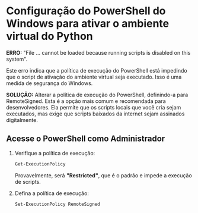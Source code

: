 # Configuração do PowerShell do Windows para ativar o ambiente virtual do Python

**ERRO:** "File ... cannot be loaded because running scripts is disabled on this system".

Este erro indica que a política de execução do PowerShell está impedindo que o script de ativação do ambiente virtual seja executado.
Isso é uma medida de segurança do Windows.

**SOLUÇÃO:** Alterar a política de execução do PowerShell, definindo-a para RemoteSigned. Esta é a opção mais comum e recomendada para desenvolvedores. Ela permite que os scripts locais que você cria sejam executados, mas exige que scripts baixados da internet sejam assinados digitalmente.

## Acesse o PowerShell como Administrador

1. Verifique a política de execução:

    ```sh
    Get-ExecutionPolicy
    ```

    Provavelmente, será **"Restricted"**, que é o padrão e impede a execução de scripts.

2. Defina a política de execução:

    ```sh
    Set-ExecutionPolicy RemoteSigned
    ```
